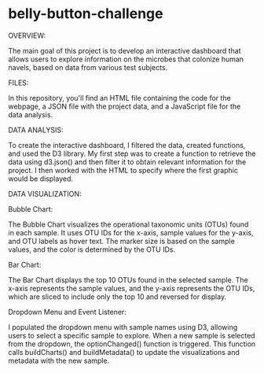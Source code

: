 # belly-button-challenge

OVERVIEW:

The main goal of this project is to develop an interactive dashboard that allows users to explore information on the microbes that colonize human navels, based on data from various test subjects.

FILES:

In this repository, you'll find an HTML file containing the code for the webpage, a JSON file with the project data, and a JavaScript file for the data analysis.

DATA ANALYSIS:

To create the interactive dashboard, I filtered the data, created functions, and used the D3 library. My first step was to create a function to retrieve the data using d3.json() and then filter it to obtain relevant information for the project. I then worked with the HTML to specify where the first graphic would be displayed.

DATA VISUALIZATION:

Bubble Chart:

The Bubble Chart visualizes the operational taxonomic units (OTUs) found in each sample. It uses OTU IDs for the x-axis, sample values for the y-axis, and OTU labels as hover text. The marker size is based on the sample values, and the color is determined by the OTU IDs.

Bar Chart:

The Bar Chart displays the top 10 OTUs found in the selected sample. The x-axis represents the sample values, and the y-axis represents the OTU IDs, which are sliced to include only the top 10 and reversed for display.

Dropdown Menu and Event Listener:

I populated the dropdown menu with sample names using D3, allowing users to select a specific sample to explore. When a new sample is selected from the dropdown, the optionChanged() function is triggered. This function calls buildCharts() and buildMetadata() to update the visualizations and metadata with the new sample.
